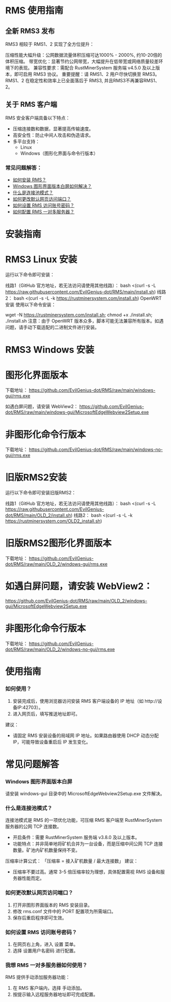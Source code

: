 # RMS 使用指南


## 全新 RMS3 发布
RMS3 相较于 RMS1、2 实现了全方位提升：

压缩性能大幅升级：公网数据流量体积压缩可达1000% - 2000%, 约10-20倍的体积压缩。
带宽优化：显著节约公网带宽，大幅提升在低带宽或网络质量较差环境下的表现。
兼容性要求：需配合 RustMinerSystem 服务端 v4.5.0 及以上版本，即可启用 RMS3 协议。
重要提醒：请 RMS1、2 用户尽快切换至 RMS3。RMS1、2 在稳定性和效率上已全面落后于 RMS3, 并且RMS3不再兼容RMS1、2。

## 关于 RMS 客户端

RMS 安全客户端具备以下特点：
- 压缩连接数和数据，显著提高传输速度。
- 高安全性：防止中间人攻击和伪造请求。
- 多平台支持：
  - Linux
  - Windows（图形化界面与命令行版本）

### 常见问题解答：
- [如何安装 RMS？](#安装指南)
- [Windows 图形界面版本白屏如何解决？](#windows-图形界面版本白屏)
- [什么是连接池模式？](#什么是连接池模式)
- [如何更改默认网页访问端口？](#如何更改默认网页访问端口)
- [如何设置 RMS 访问账号密码？](#如何设置-rms-访问账号密码)
- [如何配置 RMS 一对多服务器？](#我想-rms-一对多服务器如何使用)

# 安装指南

# RMS3 Linux 安装
运行以下命令即可安装：

线路1（GitHub 官方地址，若无法访问请使用其他线路）：
bash <(curl -s -L https://raw.githubusercontent.com/EvilGenius-dot/RMS/main/install.sh)
线路2：
bash <(curl -s -L -k https://rustminersystem.com/install.sh)
OpenWRT 安装
使用以下命令安装：

wget -N https://rustminersystem.com/install.sh; chmod +x ./install.sh; ./install.sh
注意：由于 OpenWRT 版本众多，脚本可能无法兼容所有版本。如遇问题，请手动下载适配的二进制文件进行安装。

# RMS3 Windows 安装
# 图形化界面版本
下载地址：
https://github.com/EvilGenius-dot/RMS/raw/main/windows-gui/rms.exe

如遇白屏问题，请安装 WebView2：
https://github.com/EvilGenius-dot/RMS/raw/main/windows-gui/MicrosoftEdgeWebview2Setup.exe

# 非图形化命令行版本
下载地址：
https://github.com/EvilGenius-dot/RMS/raw/main/windows-no-gui/rms.exe
# 旧版RMS2安装
运行以下命令即可安装旧版RMS2：

线路1（GitHub 官方地址，若无法访问请使用其他线路）：
bash <(curl -s -L https://raw.githubusercontent.com/EvilGenius-dot/RMS/main/OLD_2/install.sh)
线路2：
bash <(curl -s -L -k https://rustminersystem.com/OLD2_install.sh)
# 旧版RMS2图形化界面版本
下载地址：
https://github.com/EvilGenius-dot/RMS/raw/main/OLD_2/windows-gui/rms.exe

# 如遇白屏问题，请安装 WebView2：
https://github.com/EvilGenius-dot/RMS/raw/main/OLD_2/windows-gui/MicrosoftEdgeWebview2Setup.exe

# 非图形化命令行版本
下载地址：
https://github.com/EvilGenius-dot/RMS/raw/main/OLD_2/windows-no-gui/rms.exe

# 使用指南

### 如何使用？
1. 安装完成后，使用浏览器访问安装 RMS 客户端设备的 IP 地址（如 http://设备IP:42703）。
2. 进入网页后，填写推送地址即可。

建议：
- 请固定 RMS 安装设备的局域网 IP 地址。如果路由器使用 DHCP 动态分配 IP，可能导致设备重启后 IP 发生变化。

# 常见问题解答

### Windows 图形界面版本白屏

请安装 windows-gui 目录中的 MicrosoftEdgeWebview2Setup.exe 文件解决。

### 什么是连接池模式？

连接池模式是 RMS 的一项优化功能，可压缩 RMS 客户端至 RustMinerSystem 服务器的公网 TCP 连接数。

- 开启条件：需要 RustMinerSystem 服务端 v3.8.0 及以上版本。
- 功能特点：并非简单地将矿机合并为一台设备，而是压缩中间公网 TCP 连接数量。矿池内矿机数量保持不变。

压缩率计算公式：
「压缩率 = 接入矿机数量 / 最大连接数」
建议：
- 压缩率不要过高。通常 3-5 倍压缩率较为理想，具体配置需视 RMS 设备和服务器性能而定。

### 如何更改默认网页访问端口？

1. 打开非图形界面版本的 RMS 安装目录。
2. 修改 rms.conf 文件中的 PORT 配置项为所需端口。
3. 保存后重启程序即可生效。

### 如何设置 RMS 访问账号密码？

1. 在网页右上角，进入 设置 菜单。
2. 选择 设置用户名密码 进行配置。

### 我想 RMS 一对多服务器如何使用？

RMS 提供手动添加服务器功能：
1. 在 RMS 客户端内，选择 手动添加。
2. 按提示输入远程服务器地址即可完成配置。
